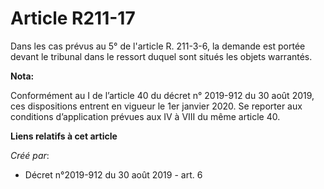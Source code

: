 # Article R211-17

Dans les cas prévus au 5° de l'article R. 211-3-6, la demande est portée devant le tribunal dans le ressort duquel sont
situés les objets warrantés.

**Nota:**

Conformément au I de l’article 40 du décret n° 2019-912 du 30 août 2019, ces dispositions entrent en vigueur le 1er janvier
2020. Se reporter aux conditions d’application prévues aux IV à VIII du même article 40.

**Liens relatifs à cet article**

_Créé par_:

  - Décret n°2019-912 du 30 août 2019 - art. 6
